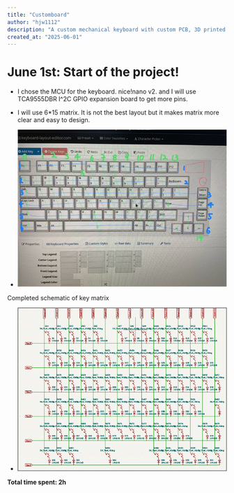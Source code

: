 ```yaml
---
title: "Customboard"
author: "hjw1112"
description: "A custom mechanical keyboard with custom PCB, 3D printed case, and ZMK firmware"
created_at: "2025-06-01"
---
```



# June 1st: Start of the project!

- I chose the MCU for the keyboard. nice!nano v2. and I will use TCA9555DBR I^2C GPIO expansion board to get more pins.


- I will use 6*15 matrix. It is not the best layout but it makes matrix more clear and easy to design.
- ![Matrix Map](/images/matrix_map.jpg)


Completed schematic of key matrix
- ![Key Matrix Schematic](/images/matrix_schematic.png)  

**Total time spent: 2h**